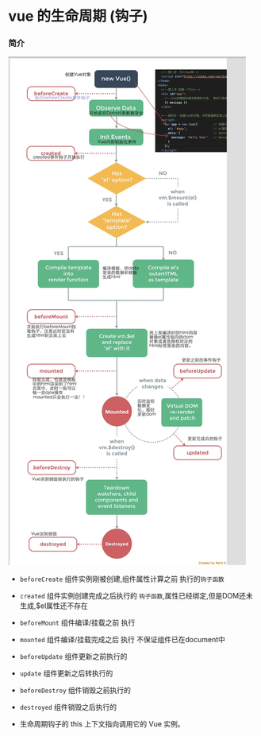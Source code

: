 # vue 的生命周期 (钩子)
### 简介
![生命周期图示](./images/vueSM.png)
- `beforeCreate` 组件实例刚被创建,组件属性计算之前 执行的`钩子函数`
- `created`  组件实例创建完成之后执行的 `钩子函数`,属性已经绑定,但是DOM还未生成,$el属性还不存在
- `beforeMount` 组件编译/挂载之前 执行
- `mounted` 组件编译/挂载完成之后 执行 不保证组件已在document中 
- `beforeUpdate` 组件更新之前执行的
- `update` 组件更新之后转执行的
- `beforeDestroy` 组件销毁之前执行的
- `destroyed` 组件销毁之后执行的

- 生命周期钩子的 this 上下文指向调用它的 Vue 实例。